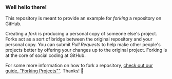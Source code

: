 ### Well hello there!

This repository is meant to provide an example for *forking* a repository on GitHub.

Creating a *fork* is producing a personal copy of someone else's project. Forks act as a sort of bridge between the original repository and your personal copy. You can submit *Pull Requests* to help make other people's projects better by offering your changes up to the original project. Forking is at the core of social coding at GitHub.


For some more information on how to fork a repository, [check out our guide, "Forking Projects""](http://guides.github.com/overviews/forking/). Thanks! :sparkling_heart:

